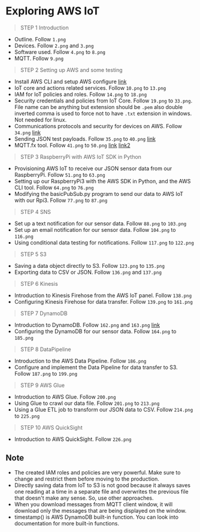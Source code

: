 # Exploring AWS IoT

>STEP 1
>Introduction

- Outline. Follow `1.png`
- Devices. Follow `2.png` and `3.png`
- Software used. Follow `4.png` to `8.png`
- MQTT. Follow `9.png`

>STEP 2
>Setting up AWS and some testing 

- Install AWS CLI and setup AWS configure [link](https://docs.aws.amazon.com/cli/latest/userguide/cli-chap-install.html)
- IoT core and actions related services. Follow `10.png` to `13.png`
- IAM for IoT policies and roles. Follow `14.png` to `18.png`
- Security credentials and policies from IoT Core. Follow `19.png` to `33.png`. 
File name can be anything but extension should be `.pem` also double inverted comma 
is used to force not to have `.txt` extension in windows. Not needed for linux. 
- Communications protocols and security for devices on AWS. Follow `34.png` [link](https://aws.amazon.com/about-aws/whats-new/2018/02/aws-iot-core-now-supports-mqtt-connections-with-certificate-based-client-authentication-on-port-443/)
- Sending JSON test payloads. Follow `35.png` to `40.png` [link](https://github.com/sborsay/AWS-IoT/blob/master/AWSCLI_Payload_Tester)
- MQTT.fx tool. Follow `41.png` to `50.png` [link](https://github.com/sborsay/AWS-IoT/blob/master/AWSCLI_Payload_Tester)
[link2](https://mqttfx.jensd.de/)

>STEP 3
>RaspberryPi with AWS IoT SDK in Python 

- Provisioning AWS IoT to receive our JSON sensor data from our RaspberryPi. Follow 
`51.png` to `63.png`
- Setting up our RaspberryPi3 with the AWS SDK in Python, and the AWS CLI tool. Follow
`64.png` to `76.png`
- Modifying the basicPubSub.py program to send our data to AWS IoT with our Rpi3. Follow 
`77.png` to `87.png`

>STEP 4
>SNS

- Set up a text notification for our sensor data. Follow `88.png` to `103.png`
- Set up an email notification for our sensor data. Follow `104.png` to `116.png`
- Using conditional data testing for notifications. Follow `117.png` to `122.png`  

>STEP 5
>S3

- Saving a data object directly to S3. Follow `123.png` to `135.png`
- Exporting data to CSV or JSON. Follow `136.png` and `137.png`

>STEP 6
>Kinesis

- Introduction to Kinesis Firehose from the AWS IoT panel. Follow `138.png`
- Configuring Kinesis Firehose for data transfer. Follow `139.png` to `161.png`

>STEP 7
>DynamoDB

- Introduction to DynamoDB. Follow `162.png` and `163.png` [link](https://docs.aws.amazon.com/iot/latest/developerguide/iot-ddb-rule.html)
- Configuring the DynamoDB for our sensor data. Follow `164.png` to `185.png`

>STEP 8
>DataPipeline

- Introduction to the AWS Data Pipeline. Follow `186.png` 
- Configure and implement the Data Pipeline for data transfer to S3. 
Follow `187.png` to `199.png`

>STEP 9
>AWS Glue 

- Introduction to AWS Glue. Follow `200.png` 
- Using Glue to crawl our data file. Follow `201.png` to `213.png`
- Using a Glue ETL job to transform our JSON data to CSV. Follow `214.png`
to `225.png`

>STEP 10
>AWS QuickSight

- Introduction to AWS QuickSight. Follow `226.png` 

## Note

- The created IAM roles and policies are very powerful. Make sure to 
change and restrict them before moving to the production. 
- Directly saving data from IoT to S3 is not good because it always saves 
one reading at a time in a separate file and overwrites the previous file that doesn't 
make any sense. So, use other approaches. 
- When you download messages from MQTT client window, it will download only the 
messages that are being displayed on the window. 
- timestamp() is AWS DynamoDB built-in function. You can look into documentation
for more built-in functions. 

